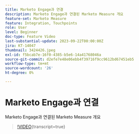 ```yaml
---
title: Marketo Engage과 연결
description: Marketo Engage과 연결된 Marketo Measure 개요
feature-set: Marketo Measure
feature: Integration, Touchpoints
role: User
level: Beginner
doc-type: Feature Video
last-substantial-update: 2023-09-22T00:00:00Z
jira: KT-14047
thumbnail: 3424426.jpeg
exl-id: f5bcab7e-16f0-4385-b5e6-14a41768046a
source-git-commit: d2efe7e48e06ebb4f39716f9cc9612bd67451eb5
workflow-type: tm+mt
source-wordcount: '26'
ht-degree: 0%

---
```


# Marketo Engage과 연결

Marketo Engage과 연결된 Marketo Measure 개요

>[!VIDEO](https://video.tv.adobe.com/v/3424426/?learn=on){transcript=true}
